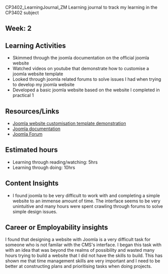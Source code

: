 CP3402_LearningJournal_ZM
Learning journal to track my learning in the CP3402 subject

## Week: 2

## Learning Activities
* Skimmed through the joomla documentation on the official joomla website
* Watched videos on youtube that demonstrate how to customise a joomla website template
* Looked through joomla related forums to solve issues I had when trying to develop my joomla website
* Developed a basic joomla website based on the website I completed in practical 1

## Resources/Links
* [Joomla website customisation template demonstration](https://www.youtube.com/watch?v=qoWyXeEiTao)
* [Joomla documentation](https://docs.joomla.org/)
* [Joomla Forum](https://forum.joomla.org/)

## Estimated hours
* Learning through reading/watching: 5hrs
* Learning through doing: 10hrs

## Content Insights
* I found joomla to be very difficult to work with and completing a simple website to an immense amount of time. The interface seems to be very unintuitive and many hours were spent crawling through forums to solve simple design issues. 

## Career or Employability insights
I found that designing a website with Joomla is a very difficult task for someone who is not familar with the CMS's interface. I began this task with with an idea that was beyond the realms of possibility and wasted many hours trying to build a website that I did not have the skills to build. This has shown me that time management skills are very important and I need to be better at constructing plans and prioritising tasks when doing projects. 
